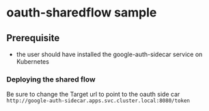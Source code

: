 # oauth-sharedflow sample

## Prerequisite

* the user should have installed the google-auth-sidecar service on Kubernetes

### Deploying the shared flow

Be sure to change the Target url to point to the oauth side car
`http://google-auth-sidecar.apps.svc.cluster.local:8080/token`
